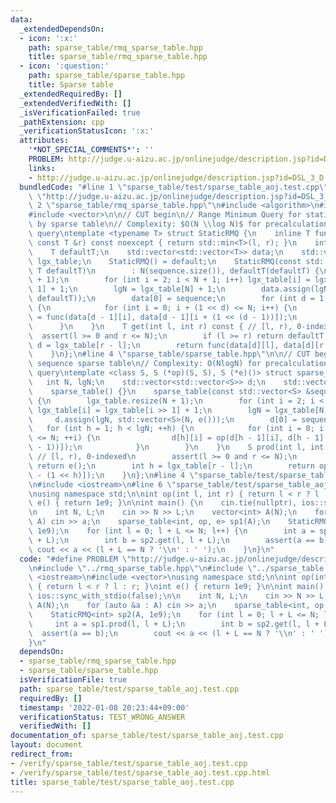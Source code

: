 ```yaml
---
data:
  _extendedDependsOn:
  - icon: ':x:'
    path: sparse_table/rmq_sparse_table.hpp
    title: sparse_table/rmq_sparse_table.hpp
  - icon: ':question:'
    path: sparse_table/sparse_table.hpp
    title: Sparse table
  _extendedRequiredBy: []
  _extendedVerifiedWith: []
  _isVerificationFailed: true
  _pathExtension: cpp
  _verificationStatusIcon: ':x:'
  attributes:
    '*NOT_SPECIAL_COMMENTS*': ''
    PROBLEM: http://judge.u-aizu.ac.jp/onlinejudge/description.jsp?id=DSL_3_D
    links:
    - http://judge.u-aizu.ac.jp/onlinejudge/description.jsp?id=DSL_3_D
  bundledCode: "#line 1 \"sparse_table/test/sparse_table_aoj.test.cpp\"\n#define PROBLEM\
    \ \"http://judge.u-aizu.ac.jp/onlinejudge/description.jsp?id=DSL_3_D\"\n#line\
    \ 2 \"sparse_table/rmq_sparse_table.hpp\"\n#include <algorithm>\n#include <cassert>\n\
    #include <vector>\n\n// CUT begin\n// Range Minimum Query for static sequence\
    \ by sparse table\n// Complexity: $O(N \\log N)$ for precalculation, $O(1)$ per\
    \ query\ntemplate <typename T> struct StaticRMQ {\n    inline T func(const T &l,\
    \ const T &r) const noexcept { return std::min<T>(l, r); }\n    int N, lgN;\n\
    \    T defaultT;\n    std::vector<std::vector<T>> data;\n    std::vector<int>\
    \ lgx_table;\n    StaticRMQ() = default;\n    StaticRMQ(const std::vector<T> &sequence,\
    \ T defaultT)\n        : N(sequence.size()), defaultT(defaultT) {\n        lgx_table.resize(N\
    \ + 1);\n        for (int i = 2; i < N + 1; i++) lgx_table[i] = lgx_table[i >>\
    \ 1] + 1;\n        lgN = lgx_table[N] + 1;\n        data.assign(lgN, std::vector<T>(N,\
    \ defaultT));\n        data[0] = sequence;\n        for (int d = 1; d < lgN; d++)\
    \ {\n            for (int i = 0; i + (1 << d) <= N; i++) {\n                data[d][i]\
    \ = func(data[d - 1][i], data[d - 1][i + (1 << (d - 1))]);\n            }\n  \
    \      }\n    }\n    T get(int l, int r) const { // [l, r), 0-indexed\n      \
    \  assert(l >= 0 and r <= N);\n        if (l >= r) return defaultT;\n        int\
    \ d = lgx_table[r - l];\n        return func(data[d][l], data[d][r - (1 << d)]);\n\
    \    }\n};\n#line 4 \"sparse_table/sparse_table.hpp\"\n\n// CUT begin\n// Static\
    \ sequence sparse table\n// Complexity: O(NlogN) for precalculation, O(1) per\
    \ query\ntemplate <class S, S (*op)(S, S), S (*e)()> struct sparse_table {\n \
    \   int N, lgN;\n    std::vector<std::vector<S>> d;\n    std::vector<int> lgx_table;\n\
    \    sparse_table() {}\n    sparse_table(const std::vector<S> &sequence) : N(sequence.size())\
    \ {\n        lgx_table.resize(N + 1);\n        for (int i = 2; i < N + 1; ++i)\
    \ lgx_table[i] = lgx_table[i >> 1] + 1;\n        lgN = lgx_table[N] + 1;\n   \
    \     d.assign(lgN, std::vector<S>(N, e()));\n        d[0] = sequence;\n     \
    \   for (int h = 1; h < lgN; ++h) {\n            for (int i = 0; i + (1 << h)\
    \ <= N; ++i) {\n                d[h][i] = op(d[h - 1][i], d[h - 1][i + (1 << (h\
    \ - 1))]);\n            }\n        }\n    }\n    S prod(int l, int r) const {\
    \ // [l, r), 0-indexed\n        assert(l >= 0 and r <= N);\n        if (l >= r)\
    \ return e();\n        int h = lgx_table[r - l];\n        return op(d[h][l], d[h][r\
    \ - (1 << h)]);\n    }\n};\n#line 4 \"sparse_table/test/sparse_table_aoj.test.cpp\"\
    \n#include <iostream>\n#line 6 \"sparse_table/test/sparse_table_aoj.test.cpp\"\
    \nusing namespace std;\n\nint op(int l, int r) { return l < r ? l : r; }\nint\
    \ e() { return 1e9; }\n\nint main() {\n    cin.tie(nullptr), ios::sync_with_stdio(false);\n\
    \n    int N, L;\n    cin >> N >> L;\n    vector<int> A(N);\n    for (auto &a :\
    \ A) cin >> a;\n    sparse_table<int, op, e> sp1(A);\n    StaticRMQ<int> sp2(A,\
    \ 1e9);\n    for (int l = 0; l + L <= N; l++) {\n        int a = sp1.prod(l, l\
    \ + L);\n        int b = sp2.get(l, l + L);\n        assert(a == b);\n       \
    \ cout << a << (l + L == N ? '\\n' : ' ');\n    }\n}\n"
  code: "#define PROBLEM \"http://judge.u-aizu.ac.jp/onlinejudge/description.jsp?id=DSL_3_D\"\
    \n#include \"../rmq_sparse_table.hpp\"\n#include \"../sparse_table.hpp\"\n#include\
    \ <iostream>\n#include <vector>\nusing namespace std;\n\nint op(int l, int r)\
    \ { return l < r ? l : r; }\nint e() { return 1e9; }\n\nint main() {\n    cin.tie(nullptr),\
    \ ios::sync_with_stdio(false);\n\n    int N, L;\n    cin >> N >> L;\n    vector<int>\
    \ A(N);\n    for (auto &a : A) cin >> a;\n    sparse_table<int, op, e> sp1(A);\n\
    \    StaticRMQ<int> sp2(A, 1e9);\n    for (int l = 0; l + L <= N; l++) {\n   \
    \     int a = sp1.prod(l, l + L);\n        int b = sp2.get(l, l + L);\n      \
    \  assert(a == b);\n        cout << a << (l + L == N ? '\\n' : ' ');\n    }\n\
    }\n"
  dependsOn:
  - sparse_table/rmq_sparse_table.hpp
  - sparse_table/sparse_table.hpp
  isVerificationFile: true
  path: sparse_table/test/sparse_table_aoj.test.cpp
  requiredBy: []
  timestamp: '2022-01-08 20:23:44+09:00'
  verificationStatus: TEST_WRONG_ANSWER
  verifiedWith: []
documentation_of: sparse_table/test/sparse_table_aoj.test.cpp
layout: document
redirect_from:
- /verify/sparse_table/test/sparse_table_aoj.test.cpp
- /verify/sparse_table/test/sparse_table_aoj.test.cpp.html
title: sparse_table/test/sparse_table_aoj.test.cpp
---
```

